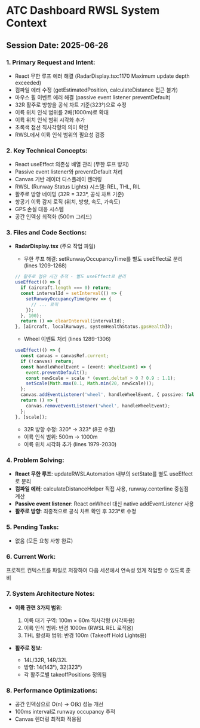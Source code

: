 # ATC Dashboard RWSL System Context

## Session Date: 2025-06-26

### 1. Primary Request and Intent:
- React 무한 루프 에러 해결 (RadarDisplay.tsx:1170 Maximum update depth exceeded)
- 컴파일 에러 수정 (getEstimatedPosition, calculateDistance 접근 불가)
- 마우스 휠 이벤트 에러 해결 (passive event listener preventDefault)
- 32R 활주로 방향을 공식 차트 기준(323°)으로 수정
- 이륙 위치 인식 범위를 2배(1000m)로 확대
- 이륙 위치 인식 범위 시각화 추가
- 초록색 점선 직사각형의 의미 확인
- RWSL에서 이륙 인식 범위의 필요성 검증

### 2. Key Technical Concepts:
- React useEffect 의존성 배열 관리 (무한 루프 방지)
- Passive event listener와 preventDefault 처리
- Canvas 기반 레이더 디스플레이 렌더링
- RWSL (Runway Status Lights) 시스템: REL, THL, RIL
- 활주로 방향 네이밍 (32R = 323°, 공식 차트 기준)
- 항공기 이륙 감지 로직 (위치, 방향, 속도, 가속도)
- GPS 손실 대응 시스템
- 공간 인덱싱 최적화 (500m 그리드)

### 3. Files and Code Sections:
- **RadarDisplay.tsx** (주요 작업 파일)
  - 무한 루프 해결: setRunwayOccupancyTime를 별도 useEffect로 분리 (lines 1209-1268)
  ```typescript
  // 활주로 점유 시간 추적 - 별도 useEffect로 분리
  useEffect(() => {
    if (aircraft.length === 0) return;
    const intervalId = setInterval(() => {
      setRunwayOccupancyTime(prev => {
        // ... 로직
      });
    }, 100);
    return () => clearInterval(intervalId);
  }, [aircraft, localRunways, systemHealthStatus.gpsHealth]);
  ```
  
  - Wheel 이벤트 처리 (lines 1289-1306)
  ```typescript
  useEffect(() => {
    const canvas = canvasRef.current;
    if (!canvas) return;
    const handleWheelEvent = (event: WheelEvent) => {
      event.preventDefault();
      const newScale = scale * (event.deltaY > 0 ? 0.9 : 1.1);
      setScale(Math.max(0.1, Math.min(20, newScale)));
    };
    canvas.addEventListener('wheel', handleWheelEvent, { passive: false });
    return () => {
      canvas.removeEventListener('wheel', handleWheelEvent);
    };
  }, [scale]);
  ```
  
  - 32R 방향 수정: 320° → 323° (8곳 수정)
  - 이륙 인식 범위: 500m → 1000m
  - 이륙 위치 시각화 추가 (lines 1979-2030)

### 4. Problem Solving:
- **React 무한 루프**: updateRWSLAutomation 내부의 setState를 별도 useEffect로 분리
- **컴파일 에러**: calculateDistanceHelper 직접 사용, runway.centerline 중심점 계산
- **Passive event listener**: React onWheel 대신 native addEventListener 사용
- **활주로 방향**: 최종적으로 공식 차트 확인 후 323°로 수정

### 5. Pending Tasks:
- 없음 (모든 요청 사항 완료)

### 6. Current Work:
프로젝트 컨텍스트를 파일로 저장하여 다음 세션에서 연속성 있게 작업할 수 있도록 준비

### 7. System Architecture Notes:
- **이륙 관련 3가지 범위**:
  1. 이륙 대기 구역: 100m × 60m 직사각형 (시각화용)
  2. 이륙 인식 범위: 반경 1000m (RWSL REL 로직용)
  3. THL 활성화 범위: 반경 100m (Takeoff Hold Lights용)

- **활주로 정보**:
  - 14L/32R, 14R/32L
  - 방향: 14(143°), 32(323°)
  - 각 활주로별 takeoffPositions 정의됨

### 8. Performance Optimizations:
- 공간 인덱싱으로 O(n) → O(k) 성능 개선
- 100ms interval로 runway occupancy 추적
- Canvas 렌더링 최적화 적용됨
